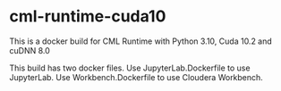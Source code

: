 # cml-runtime-cuda10

This is a docker build for CML Runtime with Python 3.10, Cuda 10.2 and cuDNN 8.0

This build has two docker files. Use JupyterLab.Dockerfile to use JupyterLab. Use Workbench.Dockerfile to use Cloudera Workbench. 
